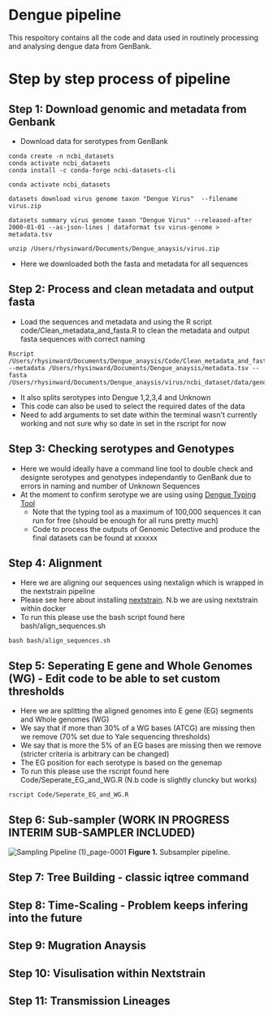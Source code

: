 # Dengue pipeline 

This respoitory contains all the code and data used in routinely processing and analysing dengue data from GenBank.

# Step by step process of pipeline 

## Step 1: Download genomic and metadata from Genbank

- Download data for serotypes from GenBank

```
conda create -n ncbi_datasets
conda activate ncbi_datasets
conda install -c conda-forge ncbi-datasets-cli

conda activate ncbi_datasets

datasets download virus genome taxon "Dengue Virus"  --filename virus.zip

datasets summary virus genome taxon "Dengue Virus" --released-after 2000-01-01 --as-json-lines | dataformat tsv virus-genome > metadata.tsv

unzip /Users/rhysinward/Documents/Dengue_anaysis/virus.zip
```

- Here we downloaded both the fasta  and metadata for all sequences

## Step 2: Process and clean metadata and output fasta

- Load the sequences and metadata and using the R script code/Clean_metadata_and_fasta.R to clean the metadata and output fasta sequences with correct naming

```
Rscript /Users/rhysinward/Documents/Dengue_anaysis/Code/Clean_metadata_and_fasta.R --metadata /Users/rhysinward/Documents/Dengue_anaysis/metadata.tsv --fasta /Users/rhysinward/Documents/Dengue_anaysis/virus/ncbi_dataset/data/genomic.fna
```

- It also splits serotypes into Dengue 1,2,3,4 and Unknown
- This code can also be used to select the required dates of the data
- Need to add arguments to set date within the terminal wasn't currently working and not sure why so date in set in the rscript for now

## Step 3: Checking serotypes and Genotypes 

- Here we would ideally have a command line tool to double check and designte serotypes and genotypes independantly to GenBank due to errors in naming and number of Unknown Sequences
- At the moment to confirm serotype we are using using [Dengue Typing Tool](http://krisp.ukzn.ac.za/app/typingtool/dengue/)
  - Note that the typing tool as a maximum of 100,000 sequences it can run for free (should be enough for all runs pretty much)
  - Code to process the outputs of Genomic Detective and produce the final datasets can be found at xxxxxx
 
## Step 4: Alignment

- Here we are aligning our sequences using nextalign which is wrapped in the nextstrain pipeline
- Please see here about installing [nextstrain](https://docs.nextstrain.org/en/latest/install.html). N.b we are using nextstrain within docker
- To run this please use the bash script found here bash/align_sequences.sh

```
bash bash/align_sequences.sh
```

## Step 5: Seperating E gene and Whole Genomes (WG) - Edit code to be able to set custom thresholds

- Here we are splitting the aligned genomes into E gene (EG) segments and Whole genomes (WG)
- We say that if more than 30% of a WG bases (ATCG) are missing then we remove (70% set due to Yale sequencing thresholds)
- We say that is more the 5% of an EG bases are missing then we remove (stricter criteria is arbitrary can be changed)
- The EG position for each serotype is based on the genemap
- To run this please use the rscript found here Code/Seperate_EG_and_WG.R (N.b code is slightly cluncky but works)

```
rscript Code/Seperate_EG_and_WG.R
```

## Step 6: Sub-sampler (WORK IN PROGRESS INTERIM SUB-SAMPLER INCLUDED)


![Sampling Pipeline (1)_page-0001](https://github.com/rhysinward/dengue_pipeline/assets/67955642/06b5a02e-9b14-4324-91e1-79b54d8a1682)
**Figure 1.** Subsampler pipeline.


## Step 7: Tree Building - classic iqtree command



## Step 8: Time-Scaling - Problem keeps infering into the future

## Step 9: Mugration Anaysis 

## Step 10: Visulisation within Nextstrain 

## Step 11: Transmission Lineages




